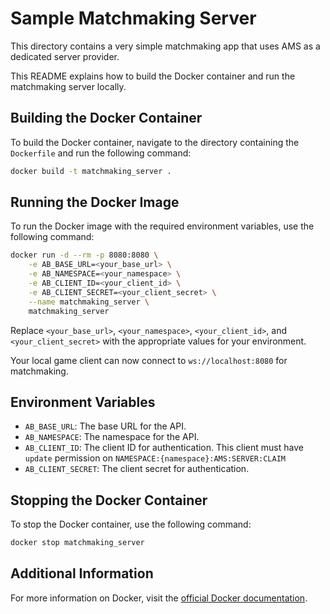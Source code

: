 # Sample Matchmaking Server

This directory contains a very simple matchmaking app that uses AMS as a dedicated server provider.

This README explains how to build the Docker container and run the matchmaking server locally.

## Building the Docker Container

To build the Docker container, navigate to the directory containing the `Dockerfile` and run the following command:

```sh
docker build -t matchmaking_server .
```

## Running the Docker Image

To run the Docker image with the required environment variables, use the following command:

```sh
docker run -d --rm -p 8080:8080 \
    -e AB_BASE_URL=<your_base_url> \
    -e AB_NAMESPACE=<your_namespace> \
    -e AB_CLIENT_ID=<your_client_id> \
    -e AB_CLIENT_SECRET=<your_client_secret> \
    --name matchmaking_server \
    matchmaking_server
```

Replace `<your_base_url>`, `<your_namespace>`, `<your_client_id>`, and `<your_client_secret>` with the appropriate values for your environment.

Your local game client can now connect to `ws://localhost:8080` for matchmaking. 

## Environment Variables

- `AB_BASE_URL`: The base URL for the API.
- `AB_NAMESPACE`: The namespace for the API.
- `AB_CLIENT_ID`: The client ID for authentication.  This client must have `update` permission on `NAMESPACE:{namespace}:AMS:SERVER:CLAIM`
- `AB_CLIENT_SECRET`: The client secret for authentication.

## Stopping the Docker Container

To stop the Docker container, use the following command:

```sh
docker stop matchmaking_server
```

## Additional Information

For more information on Docker, visit the [official Docker documentation](https://docs.docker.com/).